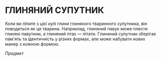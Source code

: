 ﻿# ГЛИНЯНИЙ СУПУТНИК

Коли ви ліпите з цієї кулі глини глиняного тваринного супутника, він поводиться як ця тварина.  Наприклад, глиняний павук може плести глиняні павутини, а глиняний птах — літати.  Глиняний супутник зберігає пам'ять та ідентичність у різних формах, але може набувати нових манер з кожною формою. 

*Предмет*